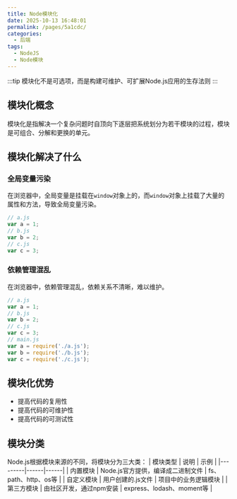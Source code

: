 ```yaml
---
title: Node模块化
date: 2025-10-13 16:48:01
permalink: /pages/5a1cdc/
categories:
  - 后端
tags:
  - NodeJS
  - Node模块
---
```

:::tip
​模块化不是可选项，而是构建可维护、可扩展Node.js应用的生存法则
:::

<!-- more -->


## 模块化概念

模块化是指解决一个复杂问题时自顶向下逐层把系统划分为若干模块的过程，模块是可组合、分解和更换的单元。

## 模块化解决了什么
### 全局变量污染

在浏览器中，全局变量是挂载在`window`对象上的，而`window`对象上挂载了大量的属性和方法，导致全局变量污染。

```js
// a.js
var a = 1;
// b.js
var b = 2;
// c.js
var c = 3;
```

### 依赖管理混乱

在浏览器中，依赖管理混乱，依赖关系不清晰，难以维护。

```js
// a.js
var a = 1;
// b.js
var b = 2;
// c.js
var c = 3;
// main.js
var a = require('./a.js');
var b = require('./b.js');
var c = require('./c.js');
```

## 模块化优势

- 提高代码的复用性
- 提高代码的可维护性
- 提高代码的可测试性


## 模块分类
Node.js根据模块来源的不同，将模块分为三大类：
| 模块类型 | 说明 | 示例 |
|---------|------|------|
| 内置模块 | Node.js官方提供，编译成二进制文件 | fs、path、http、os等 |
| 自定义模块 | 用户创建的.js文件 | 项目中的业务逻辑模块 |
| 第三方模块 | 由社区开发，通过npm安装 | express、lodash、moment等 |